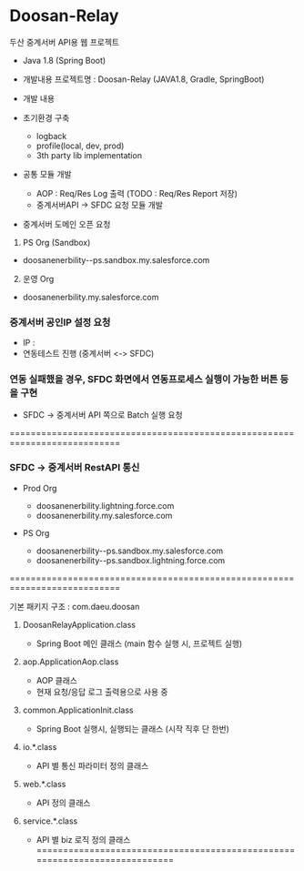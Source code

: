 # Doosan-Relay
두산 중계서버 API용 웹 프로젝트

- Java 1.8 (Spring Boot)

* 개발내용
프로젝트명 : Doosan-Relay (JAVA1.8, Gradle, SpringBoot)

* 개발 내용
* 초기환경 구축
	- logback
	- profile(local, dev, prod)
	- 3th party lib implementation
	
* 공통 모듈 개발
	- AOP : Req/Res Log 출력 (TODO : Req/Res Report 저장)
	- 중계서버API -> SFDC 요청 모듈 개발

* 중계서버 도메인 오픈 요청
1. PS Org (Sandbox)
 - doosanenerbility--ps.sandbox.my.salesforce.com
 
2. 운영 Org
 - doosanenerbility.my.salesforce.com
 
 
### 중계서버 공인IP 설정 요청
 - IP : 
 - 연동테스트 진행 (중계서버 <-> SFDC)

### 연동 실패했을 경우, SFDC 화면에서 연동프로세스 실행이 가능한 버튼 등을 구현
 - SFDC -> 중계서버 API 쪽으로 Batch 실행 요청
 
===========================================================================
### SFDC -> 중계서버 RestAPI 통신

 * Prod Org
	- doosanenerbility.lightning.force.com
	- doosanenerbility.my.salesforce.com

 * PS Org
	- doosanenerbility--ps.sandbox.my.salesforce.com
	- doosanenerbility--ps.sandbox.lightning.force.com
   
===========================================================================

기본 패키지 구조 : com.daeu.doosan

1. DoosanRelayApplication.class
	- Spring Boot 메인 클래스 (main 함수 실행 시, 프로젝트 실행)
	
2. aop.ApplicationAop.class
	- AOP 클래스
	- 현재 요청/응답 로그 출력용으로 사용 중
	
3. common.ApplicationInit.class
	- Spring Boot 실행시, 실행되는 클래스 (시작 직후 단 한번)

4. io.*.class
	- API 별 통신 파라미터 정의 클래스

5. web.*.class
	- API 정의 클래스
   
6. service.*.class
	- API 별 biz 로직 정의 클래스
===========================================================================
